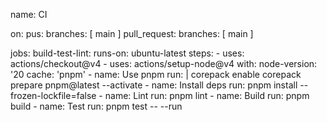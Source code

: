 name: CI

on:
  pus:
    branches: [ main ]
  pull_request:
    branches: [ main ]

jobs:
  build-test-lint:
    runs-on: ubuntu-latest
    steps:
      - uses: actions/checkout@v4
      - uses: actions/setup-node@v4
        with:
          node-version: '20
          cache: 'pnpm'
      - name: Use pnpm
        run: |
          corepack enable
          corepack prepare pnpm@latest --activate
      - name: Install deps
        run: pnpm install --frozen-lockfile=false
      - name: Lint
        run: pnpm lint
      - name: Build
        run: pnpm build
      - name: Test
        run: pnpm test -- --run
